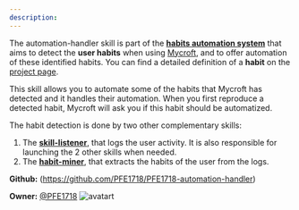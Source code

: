 ```yaml
---
description: 
---
```

The automation-handler skill is part of the [**habits automation system**](https://github.com/PFE1718/mycroft-habits-automation) that aims to detect the **user habits** when using [Mycroft](https://mycroft.ai/), and to offer automation of these identified habits. You can find a detailed definition of a **habit** on the [project page](https://github.com/PFE1718/mycroft-habits-automation).

This skill allows you to automate some of the habits that Mycroft has detected and it handles their automation. When you first reproduce a detected habit, Mycroft will ask you if this habit should be automatized.

The habit detection is done by two other complementary skills:
1. The [**skill-listener**](https://github.com/PFE1718/mycroft-skill-listener), that logs the user activity. It is also  responsible for launching the 2 other skills when needed.
2. The [**habit-miner**](https://github.com/PFE1718/mycroft-habit-miner-skill), that extracts the habits of the user from the logs.

**Github:** (https://github.com/PFE1718/PFE1718-automation-handler)

**Owner:** [@PFE1718](https://github.com/PFE1718) ![avatart](https://avatars0.githubusercontent.com/u/32484958?v=4)

